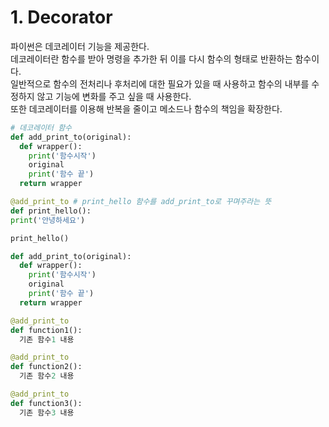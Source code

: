 # 1. Decorator

파이썬은 데코레이터 기능을 제공한다. <br>
데코레이터란 함수를 받아 명령을 추가한 뒤 이를 다시 함수의 형태로 반환하는 함수이다. <br>
일반적으로 함수의 전처리나 후처리에 대한 필요가 있을 때 사용하고 함수의 내부를 수정하지 않고 기능에 변화를 주고 싶을 때 사용한다. <br>
또한 데코레이터를 이용해 반복을 줄이고 메소드나 함수의 책임을 확장한다.

```python
# 데코레이터 함수
def add_print_to(original):
  def wrapper():
    print('함수시작')
    original
    print('함수 끝')
  return wrapper

@add_print_to # print_hello 함수를 add_print_to로 꾸며주라는 뜻
def print_hello():
print('안녕하세요')

print_hello()
```

```python
def add_print_to(original):
  def wrapper():
    print('함수시작')
    original
    print('함수 끝')
  return wrapper

@add_print_to
def function1():
  기존 함수1 내용

@add_print_to
def function2():
  기존 함수2 내용

@add_print_to
def function3():
  기존 함수3 내용
```
